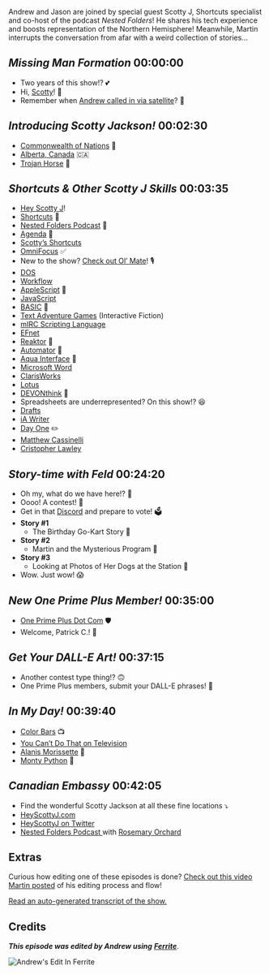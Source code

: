 Andrew and Jason are joined by special guest Scotty J, Shortcuts specialist and co-host of the podcast _Nested Folders_! He shares his tech experience and boosts representation of the Northern Hemisphere! Meanwhile, Martin interrupts the conversation from afar with a weird collection of stories...

## _Missing Man Formation_  00:00:00

- Two years of this show!? 💕
- Hi, [Scotty](https://heyscottyj.com/)! 👋
- Remember when [Andrew called in via satellite](https://listen.hemisphericviews.com/064)? 📡

## _Introducing Scotty Jackson!_  00:02:30

- [Commonwealth of Nations](https://en.wikipedia.org/wiki/Commonwealth_of_Nations) 👑
- [Alberta, Canada](https://en.wikipedia.org/wiki/Alberta) 🇨🇦
- [Trojan Horse](https://en.wikipedia.org/wiki/Trojan_Horse) 🐴

## _Shortcuts & Other Scotty J Skills_  00:03:35

- [Hey Scotty J](https://heyscottyj.com/)!
- [Shortcuts](https://support.apple.com/guide/shortcuts/welcome/ios) 🔁
- [Nested Folders Podcast](https://nestedfolderspodcast.com/) 📁
- [Agenda](https://www.agenda.com/) 📆
- [Scotty’s Shortcuts](https://heyscottyj.com/category/shortcuts/)
- [OmniFocus](https://www.omnigroup.com/omnifocus) ✅
- New to the show? [Check out Ol’ Mate](https://listen.hemisphericviews.com/056)! 🎙️
- [DOS](https://en.wikipedia.org/wiki/DOS)
- [Workflow](https://en.wikipedia.org/wiki/Shortcuts_(app))
- [AppleScript](https://en.wikipedia.org/wiki/AppleScript) 🍎
- [JavaScript](https://en.wikipedia.org/wiki/JavaScript)
- [BASIC](https://en.wikipedia.org/wiki/BASIC) 👴
- [Text Adventure Games](https://en.wikipedia.org/wiki/Interactive_fiction) (Interactive Fiction)
- [mIRC Scripting Language](https://en.wikipedia.org/wiki/MIRC_scripting_language)
- [EFnet](https://en.wikipedia.org/wiki/EFnet)
- [Reaktor](https://www.native-instruments.com/en/products/komplete/synths/reaktor-6/) 🎵
- [Automator](https://support.apple.com/guide/automator/welcome/mac) 🤖
- [Aqua Interface](https://en.wikipedia.org/wiki/Aqua_%28user_interface%29) 🔵
- [Microsoft Word](https://www.microsoft.com/en-us/microsoft-365/word?rtc=1)
- [ClarisWorks](https://groups.csail.mit.edu/mac/users/bob/clarisworks.php)
- [Lotus](https://en.wikipedia.org/wiki/Lotus_Software)
- [DEVONthink](https://www.devontechnologies.com/apps/devonthink) 🧠
- Spreadsheets are underrepresented? On this show!? 😆
- [Drafts](https://getdrafts.com/)
- [iA Writer](https://ia.net/writer)
- [Day One](https://dayoneapp.com/) ✏️
- [Matthew Cassinelli](https://matthewcassinelli.com/)
- [Cristopher Lawley](https://theuntitled.site/)

## _Story-time with Feld_  00:24:20

- Oh my, what do we have here!? 🤔
- Oooo! A contest! 🤭
- Get in that [Discord](https://discord.gg/mzdB2ug) and prepare to vote! 🗳️
- **Story #1**
   - The Birthday Go-Kart Story 🚗
- **Story #2**
   - Martin and the Mysterious Program 🚌
- **Story #3**
   - Looking at Photos of Her Dogs at the Station 🐶
- Wow. Just wow! 😱

## _New One Prime Plus Member!_  00:35:00

- [One Prime Plus Dot Com](https://oneprimeplus.com) 🛡️
- Welcome, Patrick C.! 🎉

## _Get Your DALL-E Art!_  00:37:15

- Another contest type thing!? 🙃
- One Prime Plus members, submit your DALL-E phrases! 🎨

## _In My Day!_ 00:39:40

- [Color Bars](https://en.wikipedia.org/wiki/SMPTE_color_bars) 📺️
- [You Can’t Do That on Television](https://en.wikipedia.org/wiki/You_Can%27t_Do_That_on_Television)
- [Alanis Morissette](https://en.wikipedia.org/wiki/Alanis_Morissette) 🎤
- [Monty Python](https://en.wikipedia.org/wiki/Monty_Python) 🐍

## _Canadian Embassy_  00:42:05

- Find the wonderful Scotty Jackson at all these fine locations ⤵️
- [HeyScottyJ.com](https://heyscottyj.com/)
- [HeyScottyJ on Twitter](https://twitter.com/heyscottyj)
- [Nested Folders Podcast ](https://nestedfolderspodcast.com/)with [Rosemary Orchard](https://rosemaryorchard.com/)



## Extras

Curious how editing one of these episodes is done? [Check out this video Martin posted](https://www.youtube.com/watch?v=eMSRXU3_Cvo) of his editing process and flow!

[Read an auto-generated transcript of the show.](https://www.craft.do/s/vwfoyv5iGHQ4q1)

## Credits

**_This episode was edited by Andrew using_** [**_Ferrite_**](https://www.wooji-juice.com/products/ferrite).

![Andrew's Edit In Ferrite](https://cdn.hemisphericviews.com/Hemispheric%20Views%20Episode%20065%20Edit.png)
